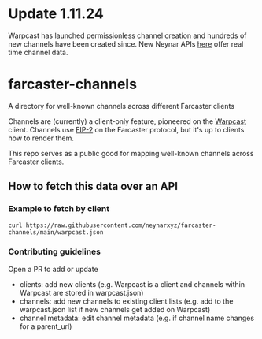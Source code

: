 # Update 1.11.24
Warpcast has launched permissionless channel creation and hundreds of new channels have been created since. New Neynar APIs [here](https://docs.neynar.com/reference/list-all-channels) offer real time channel data.

# farcaster-channels
A directory for well-known channels across different Farcaster clients

Channels are (currently) a client-only feature, pioneered on the [Warpcast](https://warpcast.com/) client. Channels use [FIP-2](https://github.com/farcasterxyz/protocol/discussions/71) on the Farcaster protocol, but it's up to clients how to render them.

This repo serves as a public good for mapping well-known channels across Farcaster clients.


## How to fetch this data over an API

### Example to fetch by client
```
curl https://raw.githubusercontent.com/neynarxyz/farcaster-channels/main/warpcast.json
```

### Contributing guidelines
Open a PR to add or update
- clients: add new clients (e.g. Warpcast is a client and channels within Warpcast are stored in warpcast.json)
- channels: add new channels to existing client lists (e.g. add to the warpcast.json list if new channels get added on Warpcast)
- channel metadata: edit channel metadata (e.g. if channel name changes for a parent_url)
  
